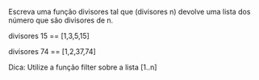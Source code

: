 Escreva uma função divisores  tal que (divisores n) devolve uma lista dos número que são divisores de n. 



divisores 15 == [1,3,5,15]

divisores 74 == [1,2,37,74]





Dica: Utilize a função filter sobre a lista [1..n]